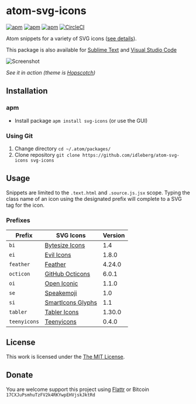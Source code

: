 # atom-svg-icons

[![apm](https://img.shields.io/apm/l/svg-icons.svg?style=flat-square)](https://atom.io/packages/svg-icons)
[![apm](https://img.shields.io/apm/v/svg-icons.svg?style=flat-square)](https://atom.io/packages/svg-icons)
[![apm](https://img.shields.io/apm/dm/svg-icons.svg?style=flat-square)](https://atom.io/packages/svg-icons)
[![CircleCI](https://flat.badgen.net/circleci/github/idleberg/atom-svg-icons)](https://circleci.com/gh/idleberg/atom-svg-icons/)

Atom snippets for a variety of SVG icons ([see details](https://github.com/idleberg/atom-svg-icons#prefixes)).

This package is also available for [Sublime Text](https://github.com/idleberg/sublime-svg-icons) and [Visual Studio Code](https://github.com/idleberg/vscode-svg-icons)

![Screenshot](https://raw.github.com/idleberg/atom-svg-icons/master/screenshot.gif)

*See it in action (theme is [Hopscotch](https://atom.io/themes/hopscotch))*

## Installation

### apm

* Install package `apm install svg-icons` (or use the GUI)

### Using Git

1. Change directory `cd ~/.atom/packages/`
2. Clone repository `git clone https://github.com/idleberg/atom-svg-icons svg-icons`

## Usage

Snippets are limited to the `.text.html` and `.source.js.jsx` scope. Typing the class name of an icon using the designated prefix will complete to a SVG tag for the icon.

### Prefixes

| Prefix         | SVG Icons                           | Version |
|----------------|-------------------------------------|---------|
| `bi`           | [Bytesize Icons][bi]                | 1.4     |
| `ei`           | [Evil Icons][ei]                    | 1.8.0   |
| `feather`      | [Feather][feather]                  | 4.24.0  |
| `octicon`      | [GitHub Octicons][octicon]          | 6.0.1   |
| `oi`           | [Open Iconic][oi]                   | 1.1.0   |
| `se`           | [Speakemoji][se]                    | 1.0     |
| `si`           | [SmartIcons Glyphs][si]             | 1.1     |
| `tabler`       | [Tabler Icons][tabler]              | 1.30.0  |
| `teenyicons`   | [Teenyicons][teenyicons]            | 0.4.0   |

## License

This work is licensed under the [The MIT License](LICENSE.md).

## Donate

You are welcome support this project using [Flattr](https://flattr.com/submit/auto?user_id=idleberg&url=https://github.com/idleberg/atom-svg-icons) or Bitcoin `17CXJuPsmhuTzFV2k4RKYwpEHVjskJktRd`

[bi]: https://github.com/danklammer/bytesize-icons
[ei]: https://github.com/outpunk/evil-icons
[feather]: https://github.com/colebemis/feather
[octicon]: https://github.com/github/octicons
[oi]: https://github.com/iconic/open-iconic
[se]: https://github.com/rizalrenaldi/speakemoji
[si]: https://github.com/frexy/glyph-iconset
[tabler]: https://github.com/tabler/tabler-icons
[teenyicons]: https://github.com/teenyicons/teenyicons
